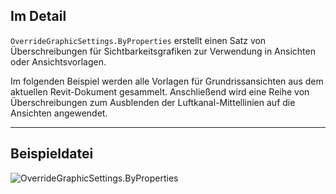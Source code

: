 ## Im Detail
`OverrideGraphicSettings.ByProperties` erstellt einen Satz von Überschreibungen für Sichtbarkeitsgrafiken zur Verwendung in Ansichten oder Ansichtsvorlagen.

Im folgenden Beispiel werden alle Vorlagen für Grundrissansichten aus dem aktuellen Revit-Dokument gesammelt. Anschließend wird eine Reihe von Überschreibungen zum Ausblenden der Luftkanal-Mittellinien auf die Ansichten angewendet.
___
## Beispieldatei

![OverrideGraphicSettings.ByProperties](./Revit.Filter.OverrideGraphicSettings.ByProperties_img.jpg)
